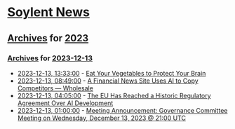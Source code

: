 # [Soylent News](../../../README.md)

## [Archives](../../index.md) for [2023](../index.md)

### [Archives](../../index.md) for [2023-12-13](index.md)

* [2023-12-13, 13:33:00](https://soylentnews.org/article.pl?sid=23/12/12/0645207&from=rss) - [Eat Your Vegetables to Protect Your Brain](https://soylentnews.org/article.pl?sid=23/12/12/0645207&from=rss)
* [2023-12-13, 08:49:00](https://soylentnews.org/article.pl?sid=23/12/12/0550222&from=rss) - [A Financial News Site Uses AI to Copy Competitors — Wholesale](https://soylentnews.org/article.pl?sid=23/12/12/0550222&from=rss)
* [2023-12-13, 04:05:00](https://soylentnews.org/article.pl?sid=23/12/12/0538242&from=rss) - [The EU Has Reached a Historic Regulatory Agreement Over AI Development](https://soylentnews.org/article.pl?sid=23/12/12/0538242&from=rss)
* [2023-12-13, 01:00:00](https://soylentnews.org/meta/article.pl?sid=23/12/13/0051255&from=rss) - [Meeting Announcement: Governance Committee Meeting on Wednesday, December 13, 2023 @ 21:00 UTC](https://soylentnews.org/meta/article.pl?sid=23/12/13/0051255&from=rss)
